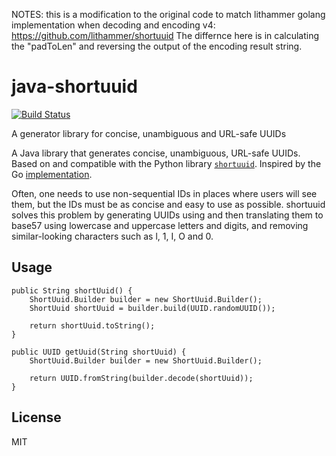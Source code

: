 NOTES: this is a modification to the original code to match lithammer golang implementation when decoding and encoding v4:
https://github.com/lithammer/shortuuid
The differnce here is in calculating the "padToLen" and reversing the output of the encoding result string.

# java-shortuuid
[![Build Status](https://travis-ci.org/hsingh/java-shortuuid.svg?branch=master)](https://travis-ci.org/hsingh/java-shortuuid)

A generator library for concise, unambiguous and URL-safe UUIDs

A Java library that generates concise, unambiguous, URL-safe UUIDs. Based on and compatible with the Python library [`shortuuid`](https://github.com/stochastic-technologies/shortuuid). Inspired by the Go [implementation](https://github.com/renstrom/shortuuid).

Often, one needs to use non-sequential IDs in places where users will see them, but the IDs must be as concise and easy to use as possible. shortuuid solves this problem by generating UUIDs using and then translating them to base57 using lowercase and uppercase letters and digits, and removing similar-looking characters such as l, 1, I, O and 0.

## Usage

```
public String shortUuid() {
    ShortUuid.Builder builder = new ShortUuid.Builder();
    ShortUuid shortUuid = builder.build(UUID.randomUUID());
    
    return shortUuid.toString();
}

public UUID getUuid(String shortUuid) {
    ShortUuid.Builder builder = new ShortUuid.Builder();
 
    return UUID.fromString(builder.decode(shortUuid));
}
```

## License

MIT
